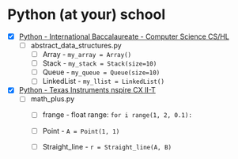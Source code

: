 # Python (at your) school

- [x] [Python - International Baccalaureate - Computer Science CS/HL](ib)
  - [ ] abstract_data_structures.py
    - [ ] Array - ```my_array = Array()```
    - [ ] Stack - ```my_stack = Stack(size=10)```
    - [ ] Queue - ```my_queue = Queue(size=10)```
    - [ ] LinkedList - ```my_llist = LinkedList()```

- [x] [Python - Texas Instruments nspire CX II-T](ti)
  - [ ] math_plus.py
    - [ ] frange - float range: ```for i range(1, 2, 0.1):```
    - [ ] Point - ```A = Point(1, 1)```
    - [ ] Straight_line - ```r = Straight_line(A, B)```
  
